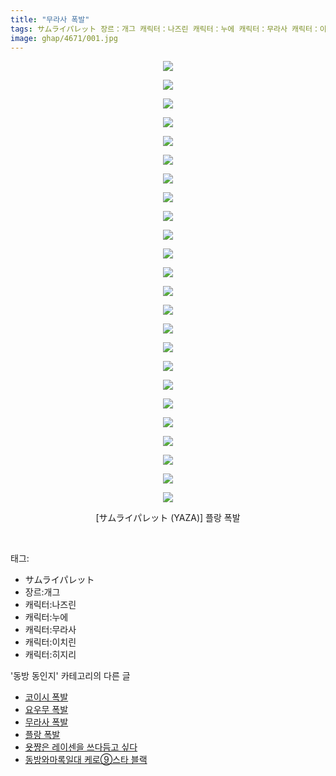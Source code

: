 ```yaml
---
title: "무라사 폭발"
tags: サムライパレット 장르：개그 캐릭터：나즈린 캐릭터：누에 캐릭터：무라사 캐릭터：이치린 캐릭터：히지리 YAZA 동방_동인지
image: ghap/4671/001.jpg
---
```

<div class="article">
<p style="text-align: center; clear: none; float: none;"><img src="{{ site.nasurl }}/ghap/4671/001.jpg"/></p>
<p style="text-align: center; clear: none; float: none;"><img src="{{ site.nasurl }}/ghap/4671/002.jpg"/></p>
<p style="text-align: center; clear: none; float: none;"><img src="{{ site.nasurl }}/ghap/4671/003.jpg"/></p>
<p style="text-align: center; clear: none; float: none;"><img src="{{ site.nasurl }}/ghap/4671/004.jpg"/></p>
<p style="text-align: center; clear: none; float: none;"><img src="{{ site.nasurl }}/ghap/4671/005.jpg"/></p>
<p style="text-align: center; clear: none; float: none;"><img src="{{ site.nasurl }}/ghap/4671/006.jpg"/></p>
<p style="text-align: center; clear: none; float: none;"><img src="{{ site.nasurl }}/ghap/4671/007.jpg"/></p>
<p style="text-align: center; clear: none; float: none;"><img src="{{ site.nasurl }}/ghap/4671/008.jpg"/></p>
<p style="text-align: center; clear: none; float: none;"><img src="{{ site.nasurl }}/ghap/4671/009.jpg"/></p>
<p style="text-align: center; clear: none; float: none;"><img src="{{ site.nasurl }}/ghap/4671/010.jpg"/></p>
<p style="text-align: center; clear: none; float: none;"><img src="{{ site.nasurl }}/ghap/4671/011.jpg"/></p>
<p style="text-align: center; clear: none; float: none;"><img src="{{ site.nasurl }}/ghap/4671/012.jpg"/></p>
<p style="text-align: center; clear: none; float: none;"><img src="{{ site.nasurl }}/ghap/4671/013.jpg"/></p>
<p style="text-align: center; clear: none; float: none;"><img src="{{ site.nasurl }}/ghap/4671/014.jpg"/></p>
<p style="text-align: center; clear: none; float: none;"><img src="{{ site.nasurl }}/ghap/4671/015.jpg"/></p>
<p style="text-align: center; clear: none; float: none;"><img src="{{ site.nasurl }}/ghap/4671/016.jpg"/></p>
<p style="text-align: center; clear: none; float: none;"><img src="{{ site.nasurl }}/ghap/4671/017.jpg"/></p>
<p style="text-align: center; clear: none; float: none;"><img src="{{ site.nasurl }}/ghap/4671/018.jpg"/></p>
<p style="text-align: center; clear: none; float: none;"><img src="{{ site.nasurl }}/ghap/4671/019.jpg"/></p>
<p style="text-align: center; clear: none; float: none;"><img src="{{ site.nasurl }}/ghap/4671/020.jpg"/></p>
<p style="text-align: center; clear: none; float: none;"><img src="{{ site.nasurl }}/ghap/4671/021.jpg"/></p>
<p style="text-align: center; clear: none; float: none;"><img src="{{ site.nasurl }}/ghap/4671/022.jpg"/></p>
<p style="text-align: center; clear: none; float: none;"><img src="{{ site.nasurl }}/ghap/4671/023.jpg"/></p>
<p style="text-align: center; clear: none; float: none;"><img src="{{ site.nasurl }}/ghap/4671/024.jpg"/></p>
<p style="text-align: center; clear: none; float: none;">[サムライパレット (YAZA)] 플랑 폭발</p>
<p><br/></p>
</div><div class="tagTrail">
<p>태그: </p>
<ul>
<li>サムライパレット</li>
<li>장르:개그</li>
<li>캐릭터:나즈린</li>
<li>캐릭터:누에</li>
<li>캐릭터:무라사</li>
<li>캐릭터:이치린</li>
<li>캐릭터:히지리</li>
</ul>
</div><div class="another">
<p>'동방 동인지' 카테고리의 다른 글</p>
<ul>
<li><a href="/2018-09-03-ghap_4673">코이시 폭발</a></li>
<li><a href="/2018-09-03-ghap_4672">요우무 폭발</a></li>
<li><a href="/2018-09-03-ghap_4671">무라사 폭발</a></li>
<li><a href="/2018-09-03-ghap_4670">플랑 폭발</a></li>
<li><a href="/2018-09-03-ghap_4669">욧쨩은 레이센을 쓰다듬고 싶다</a></li>
<li><a href="/2018-09-03-ghap_4668">동방와마록일대 케로⑨스타 블랙</a></li>
</ul>
</div><div class="cb_module cb_fluid">
<div class="cb_wrt cb_profile">
</div><!-- commentList close -->
</div>